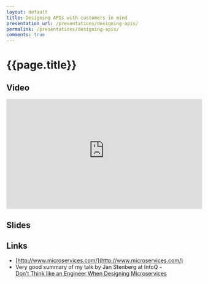 ```yaml
---
layout: default
title: Designing APIs with customers in mind
presentation_url: /presentations/designing-apis/
permalink: /presentations/designing-apis/
comments: true
---
```


# {{page.title}}

## Video

<iframe width="510" height="287" src="https://www.youtube-nocookie.com/embed/jPBF6z_1dQI?rel=0" frameborder="0" allowfullscreen></iframe>

## Slides

<script async class="speakerdeck-embed" data-id="b64c1f75bbda47b4a068b4d13269e2f5" data-ratio="1.77777777777778" src="//speakerdeck.com/assets/embed.js"></script>

## Links

* [http://www.microservices.com/](http://www.microservices.com/)
* Very good summary of my talk by Jan Stenberg at InfoQ -<br>[Don’t Think like an Engineer When Designing Microservices](http://www.infoq.com/news/2016/02/microservices-api)

